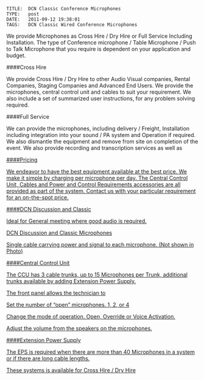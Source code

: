     
    TITLE: 	DCN Classic Conference Microphones	
    TYPE: 	post	
    DATE: 	2011-09-12 19:38:01	
    TAGS: 	DCN Classic Wired Conference Microphones	




We provide Microphones as Cross Hire / Dry Hire or Full Service Including Installation. The type of Conference microphone / Table Microphone / Push to Talk Microphone that you require is dependent on your application and budget.





####Cross Hire



We provide Cross Hire /  Dry Hire to other Audio Visual companies, Rental Companies, Staging Companies and Advanced End Users. We provide the microphones, central control unit and cables to suit your requirement. We also include a set of summarized user instructions, for any problem solving required.





####Full Service



We can provide the microphones, including delivery / Freight, Installation including integration into your sound / PA system and Operation if required. We also dismantle the equipment and remove from site on completion of the event. We also provide recording and transcription services as well as <a href="http://congressrental.com.au/?cat=16">





####Pricing



We endeavor to have the best equipment available at the best price. We make it simple by charging per microphone per day. The Central Control Unit, Cables and Power and Control Requirements accessories are all provided as part of the system. Contact us with your particular requirement for an on-the-spot price.





####DCN Discussion and Classic



<a href="http://congressrental.com.au/wp-content/uploads/2011/09/111.jpg">



Ideal for General meeting where good audio is required.



DCN Discussion and Classic Microphones



Single cable carrying power and signal to each microphone. (Not shown in Photo)



<a href="http://congressrental.com.au/wp-content/uploads/2011/09/2.png">





####Central Control Unit



<a href="http://congressrental.com.au/wp-content/uploads/2011/09/DCN-CCU.gif">



The CCU has 3 cable trunks, up to 15 Microphones per Trunk, additional trunks available by adding Extension Power Supply.



The front panel allows the technician to



Set the number of “open” microphones. 1, 2, or 4



Change the  mode of operation. Open, Override or Voice Activation.



Adjust the volume from the speakers on the microphones.



<a href="http://congressrental.com.au/wp-content/uploads/2011/09/DCN-CCU-Rear.jpg">





####Extension Power Supply



<a href="http://congressrental.com.au/wp-content/uploads/2011/09/Extension-Power-Supply.jpg">



The EPS is required when there are more than 40 Microphones in a system or if there are long cable lengths.



These systems is available for Cross Hire / Dry Hire



